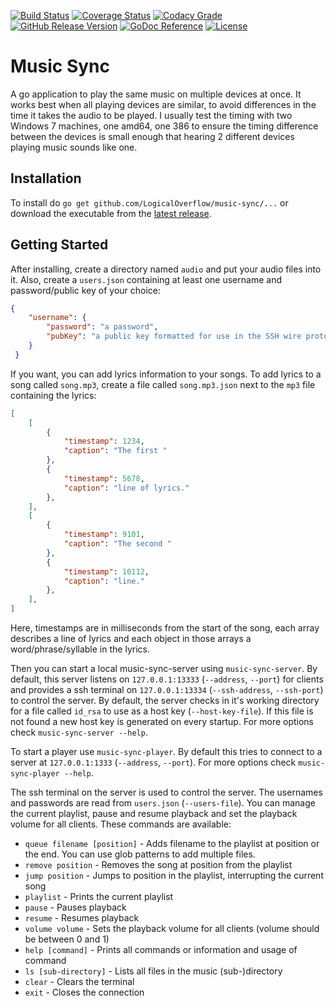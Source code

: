 [![Build Status](https://img.shields.io/travis/LogicalOverflow/music-sync/master.svg?style=flat-square)](https://travis-ci.org/LogicalOverflow/music-sync)
[![Coverage Status](https://img.shields.io/coveralls/github/LogicalOverflow/music-sync/master.svg?style=flat-square)](https://coveralls.io/github/LogicalOverflow/music-sync?branch=master)
[![Codacy Grade](https://img.shields.io/codacy/grade/8549c99721aa415788943169b621f8de/master.svg?style=flat-square)](https://www.codacy.com/app/LogicalOverflow/music-sync)
[![GitHub Release Version](https://img.shields.io/github/release/LogicalOverflow/music-sync.svg?style=flat-square)](https://github.com/LogicalOverflow/music-sync/releases/latest)
[![GoDoc Reference](https://img.shields.io/badge/godoc-reference-5272B4.svg?style=flat-square)](https://godoc.org/github.com/LogicalOverflow/music-sync)
[![License](https://img.shields.io/github/license/LogicalOverflow/music-sync.svg?style=flat-square)](https://github.com/LogicalOverflow/music-sync/blob/master/LICENSE)

# Music Sync
A go application to play the same music on multiple devices at once. It works best when all playing devices are similar, to avoid differences in the time it takes the audio to be played. I usually test the timing with two Windows 7 machines, one amd64, one 386 to ensure the timing difference between the devices is small enough that hearing 2 different devices playing music sounds like one.

## Installation
To install do `go get github.com/LogicalOverflow/music-sync/...` or download the executable from the [latest release](https://github.com/LogicalOverflow/music-sync/releases/latest).

## Getting Started
After installing, create a directory named `audio` and put your audio files into it. Also, create a `users.json` containing at least one username and password/public key of your choice:

```json
{
    "username": {
        "password": "a password",
        "pubKey": "a public key formatted for use in the SSH wire protocol (RFC 4253, section 6.6)"
    }
 }
```
If you want, you can add lyrics information to your songs. To add lyrics to a song called `song.mp3`, create a file called `song.mp3.json` next to the `mp3` file containing the lyrics:

```json
[
    [
        {
            "timestamp": 1234,
            "caption": "The first "
        },
        {
            "timestamp": 5678,
            "caption": "line of lyrics."
        },
    ],
    [
        {
            "timestamp": 9101,
            "caption": "The second "
        },
        {
            "timestamp": 10112,
            "caption": "line."
        },
    ],
]
```
Here, timestamps are in milliseconds from the start of the song, each array describes a line of lyrics and each object in those arrays a word/phrase/syllable in the lyrics.

Then you can start a local music-sync-server using
`music-sync-server`. By default, this server listens on `127.0.0.1:13333` (`--address`, `--port`) for clients and provides a ssh terminal on `127.0.0.1:13334` (`--ssh-address`, `--ssh-port`) to control the server. By default, the server checks in it's working directory for a file called `id_rsa` to use as a host key (`--host-key-file`). If this file is not found a new host key is generated on every startup. For more options check `music-sync-server --help`.

To start a player use `music-sync-player`. By default this tries to connect to a server at `127.0.0.1:1333` (`--address`, `--port`). For more options check `music-sync-player --help`.

The ssh terminal on the server is used to control the server. The usernames and passwords are read from `users.json` (`--users-file`). You can manage the current playlist, pause and resume playback and set the playback volume for all clients. These commands are available:
 * `queue filename [position]` - Adds filename to the playlist at position or the end. You can use glob patterns to add multiple files.
 * `remove position` - Removes the song at position from the playlist
 * `jump position` - Jumps to position in the playlist, interrupting the current song
 * `playlist` - Prints the current playlist
 * `pause` - Pauses playback
 * `resume` - Resumes playback
 * `volume volume` - Sets the playback volume for all clients (volume should be between 0 and 1)
 * `help [command]` - Prints all commands or information and usage of command
 * `ls [sub-directory]` - Lists all files in the music (sub-)directory
 * `clear` - Clears the terminal
 * `exit` - Closes the connection
